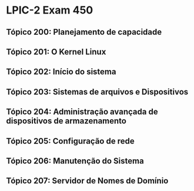 # LPIC-2 Exam 450

## Tópico 200: Planejamento de capacidade
## Tópico 201: O Kernel Linux
## Tópico 202: Início do sistema
## Tópico 203: Sistemas de arquivos e Dispositivos
## Tópico 204: Administração avançada de dispositivos de armazenamento
## Tópico 205: Configuração de rede
## Tópico 206: Manutenção do Sistema
## Tópico 207: Servidor de Nomes de Domínio

<!--stackedit_data:
eyJoaXN0b3J5IjpbLTMyODk1MDk3Miw2NDU1ODU1NTgsMTU2MT
AzMjQwMl19
-->